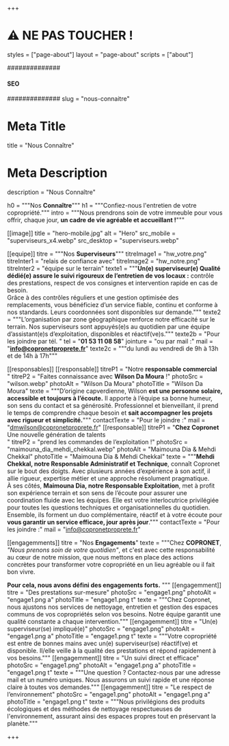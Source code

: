 +++
# ⚠️ NE PAS TOUCHER !
styles = ["page-about"]
layout = "page-about"
scripts = ["about"]

##############
####  SEO ####
##############
slug = "nous-connaitre"
# Meta Title
title = "Nous Connaître"
# Meta Description
description = "Nous Connaître"


h0 = """Nos **Connaître**"""
h1 = """Confiez-nous l'entretien de votre copropriété."""
intro = """Nous prendrons soin de votre immeuble pour vous offrir, chaque jour, **un cadre de vie agréable et accueillant !**"""

[[image]]
title = "hero-mobile.jpg"
alt = "Hero"
src_mobile = "superviseurs_x4.webp"
src_desktop = "superviseurs.webp"

[[equipe]]
titre = """Nos **Superviseurs**"""
titreImage1 = "hw_votre.png"
titreInter1 = "relais de confiance avec"
titreImage2 = "hw_notre.png"
titreInter2 = "équipe sur le terrain"
texte1 = """**Un(e) superviseur(e) Qualité dédié(e) assure le suivi rigoureux de l’entretien de vos locaux :** contrôle des prestations,
respect de vos consignes et intervention rapide en cas de besoin.<br>
Grâce à des contrôles réguliers et une gestion optimisée des remplacements,
vous bénéficiez d’un service fiable, continu et conforme à nos standards.
Leurs coordonnées sont disponibles sur demande."""
texte2 = """L’organisation par zone géographique renforce notre efficacité sur le terrain.
Nos superviseurs sont appuyés(e)s au quotidien par une équipe d’assistant(e)s d’exploitation, disponibles et réactif(ve)s."""
texte2b = "Pour les joindre par tél.&nbsp;"
tel = "**01 53 11 08 58**"
jointure = "ou par mail&nbsp;:"
mail = "**info@copronetproprete.fr**"
texte2c = """du lundi au vendredi de 9h à 13h et de 14h à 17h"""

[[responsables]]
[[responsable]]
titreP1 = "Notre **responsable commercial**<br>"
titreP2 = "Faites connaissance avec **Wilson Da Moura** !"
photoSrc = "wilson.webp"
photoAlt = "Wilson Da Moura"
photoTitle = "Wilson Da Moura"
texte = """D’origine capverdienne, Wilson **est une personne solaire, accessible et
toujours à l’écoute.** Il apporte à l’équipe sa bonne humeur, son sens du
contact et sa générosité.
Professionnel et bienveillant, il prend le temps de comprendre chaque
besoin et **sait accompagner les projets avec rigueur et simplicité.**"""
contactTexte = "Pour le joindre :"
mail = "dmwilson@copronetproprete.fr"
[[responsable]]
titreP1 = "**Chez Copronet** Une nouvelle génération de talents<br>"
titreP2 = "prend les commandes de l’exploitation !"
photoSrc = "maimouna_dia_mehdi_chekkal.webp"
photoAlt = "Maimouna Dia & Mehdi Chekkal"
photoTitle = "Maimouna Dia & Mehdi Chekkal"
texte = """**Mehdi Chekkal, notre Responsable Administratif et Technique**,
connaît Copronet sur le bout des doigts. Avec plusieurs années d’expérience
à son actif, il allie rigueur, expertise métier et une approche résolument
pragmatique.<br>
À ses côtés, **Maimouna Dia, notre Responsable Exploitation**, met
à profit son expérience terrain et son sens de l’écoute pour assurer une
coordination fluide avec les équipes. Elle est votre interlocutrice privilégiée
pour toutes les questions techniques et organisationnelles du quotidien.
Ensemble, ils forment un duo complémentaire, réactif et à votre écoute pour **vous garantir un service efficace, jour après jour**."""
contactTexte = "Pour les joindre :"
mail = "info@copronetproprete.fr"

[[engagemments]]
titre = "Nos **Engagements**"
texte = """Chez **COPRONET**, *"Nous prenons soin de votre quotidien"*, et c'est avec cette responsabilité au cœur de notre mission, que nous mettons en place des actions concrètes pour transformer votre copropriété en un lieu agréable ou il fait bon vivre.

**Pour cela, nous avons défini des engagements forts.**
"""
[[engagemment]]
titre = "Des prestations sur-mesure"
photoSrc = "engage1.png"
photoAlt = "engage1.png a"
photoTitle = "engage1.png t"
texte = """Chez Copronet, nous ajustons nos services de nettoyage, entretien et gestion des espaces communs de vos copropriétés selon vos besoins. Notre équipe garantit une qualité constante a chaque intervention."""
[[engagemment]]
titre = "Un(e) superviseur(se) impliqué(e)"
photoSrc = "engage1.png"
photoAlt = "engage1.png a"
photoTitle = "engage1.png t"
texte = """Votre copropriété est entre de bonnes mains avec un(e)
superviseur(se) réactif(ve) et disponible. Il/elle veille à la
qualité des prestations et répond rapidement à vos besoins."""
[[engagemment]]
titre = "Un suivi direct et efficace"
photoSrc = "engage1.png"
photoAlt = "engage1.png a"
photoTitle = "engage1.png t"
texte = """Une question ? Contactez-nous par une adresse mail et un
numéro uniques. Nous assurons un suivi rapide et une
réponse claire à toutes vos demandes."""
[[engagemment]]
titre = "Le respect de l’environnement"
photoSrc = "engage1.png"
photoAlt = "engage1.png a"
photoTitle = "engage1.png t"
texte = """Nous privilégions des produits écologiques et des méthodes
de nettoyage respectueuses de l'environnement,
assurant ainsi des espaces propres tout en préservant la planète."""

+++
